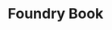 ---
title: "Foundry Book"
description: "Fast, modern toolchain for Solidity (forge, cast, anvil) with excellent testing."
authors: ["@foundry-rs"]
tags: ["Early", "Ethereum", "Foundry", "Development Framework"]
languages: ["Solidity"]
url: "https://book.getfoundry.sh/"
dateAdded: 2025-08-12
level: "Beginner"
category: "Tooling"
---